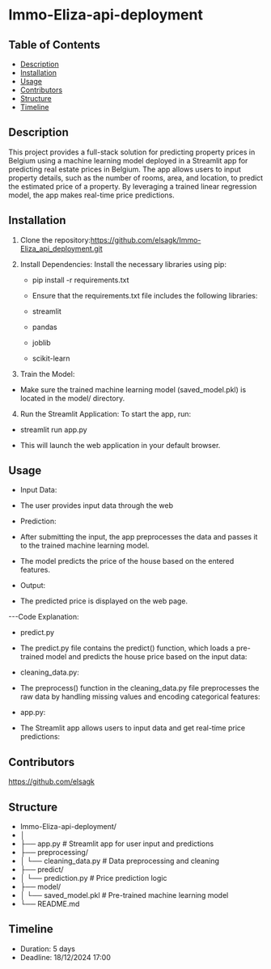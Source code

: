 # Immo-Eliza-api-deployment

## Table of Contents

- [Description](#description)
- [Installation](#installation)
- [Usage](#usage)
- [Contributors](#contributors)
- [Structure](#structure)
- [Timeline](#timeline)

## Description

This project provides a full-stack solution for predicting property prices in Belgium using a machine learning model deployed in a Streamlit app for predicting real estate prices in Belgium. The app allows users to input property details, such as the number of rooms, area, and location, to predict the estimated price of a property.
By leveraging a trained linear regression model, the app makes real-time price predictions.

## Installation

1. Clone the repository:https://github.com/elsagk/Immo-Eliza_api_deployment.git

2. Install Dependencies: Install the necessary libraries using pip:

   - pip install -r requirements.txt

   - Ensure that the requirements.txt file includes the following libraries:

   - streamlit

   - pandas

   - joblib

   - scikit-learn

3. Train the Model:

- Make sure the trained machine learning model (saved_model.pkl) is located in the model/ directory.

4. Run the Streamlit Application: To start the app, run:

- streamlit run app.py

- This will launch the web application in your default browser.

## Usage

- Input Data:

- The user provides input data through the web

- Prediction:

- After submitting the input, the app preprocesses the data and passes it to the trained machine learning model.

- The model predicts the price of the house based on the entered features.

- Output:

- The predicted price is displayed on the web page.

---Code Explanation:

- predict.py

- The predict.py file contains the predict() function, which loads a pre-trained model and predicts the house price based on the input data:

- cleaning_data.py:

- The preprocess() function in the cleaning_data.py file preprocesses the raw data by handling missing values and encoding categorical features:

- app.py:

- The Streamlit app allows users to input data and get real-time price predictions:

## Contributors

https://github.com/elsagk

## Structure

- Immo-Eliza-api-deployment/
- │
- ├── app.py # Streamlit app for user input and predictions
- ├── preprocessing/
- │ └── cleaning_data.py # Data preprocessing and cleaning
- ├── predict/
- │ └── prediction.py # Price prediction logic
- ├── model/
- │ └── saved_model.pkl # Pre-trained machine learning model
- └── README.md

## Timeline

- Duration: 5 days
- Deadline: 18/12/2024 17:00
